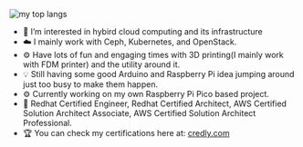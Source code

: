 ![my top langs](https://github-readme-stats.vercel.app/api/top-langs/?username=ZhaoKunqi&layout=compact&langs_count=8)
- 👀 I’m interested in hybird cloud computing and its infrastructure
- ☁️ I mainly work with Ceph, Kubernetes, and OpenStack.
- ⚙️ Have lots of fun and engaging times with 3D printing(I mainly work with FDM printer) and the utility around it. 
- 💡 Still having some good Arduino and Raspberry Pi idea jumping around just too busy to make them happen.
- ⚙️ Currently working on my own Raspberry Pi Pico based project.
- 🏅 Redhat Certified Engineer, Redhat Certified Architect, AWS Certified Solution Architect Associate, AWS Certified Solution Architect Professional.
- 🏆 You can check my certifications here at: [credly.com](https://www.credly.com/users/kunqi-zhao/badges)
